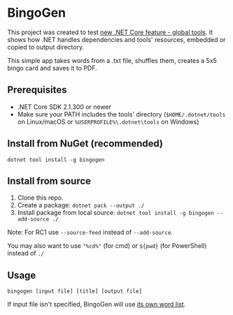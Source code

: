 # BingoGen
This project was created to test [new .NET Core feature - global tools](https://blogs.msdn.microsoft.com/dotnet/2018/02/27/announcing-net-core-2-1-preview-1/).
It shows how .NET handles dependencies and tools' resources, embedded or copied to output directory.

This simple app takes words from a .txt file, shuffles them, creates a 5x5 bingo card and saves it to PDF.
## Prerequisites
- .NET Core SDK 2.1.300 or newer
- Make sure your PATH includes the tools' directory (```$HOME/.dotnet/tools``` on Linux/macOS or ```%USERPROFILE%\.dotnet\tools``` on Windows)
## Install from NuGet (recommended)
```dotnet tool install -g bingogen```
## Install from source
1. Clone this repo.
2. Create a package: ```dotnet pack --output ./```
3. Install package from local source: ```dotnet tool install -g bingogen --add-source ./```

Note: For RC1 use ```--source-feed``` instead of ```--add-source```.

You may also want to use ```"%cd%"``` (for cmd) or ```${pwd}``` (for PowerShell) instead of ```./```
## Usage
```bingogen [input file] [title] [output file]```

If input file isn't specified, BingoGen will use [its own word list](https://github.com/frixu/bingogen/blob/master/words.txt).
